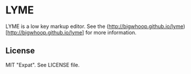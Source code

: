 LYME
====

LYME is a low key markup editor. See the  (http://bigwhoop.github.io/lyme)[http://bigwhoop.github.io/lyme] for more information.


## License

MIT "Expat". See LICENSE file.